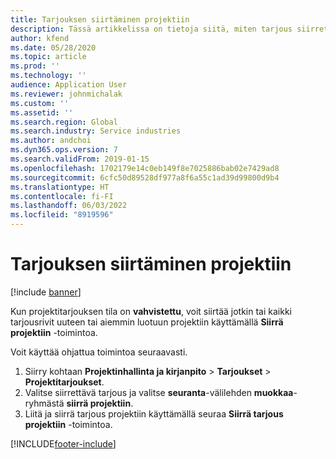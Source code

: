 ```yaml
---
title: Tarjouksen siirtäminen projektiin
description: Tässä artikkelissa on tietoja siitä, miten tarjous siirretään uuteen tai aiemmin luotuun projektiin.
author: kfend
ms.date: 05/28/2020
ms.topic: article
ms.prod: ''
ms.technology: ''
audience: Application User
ms.reviewer: johnmichalak
ms.custom: ''
ms.assetid: ''
ms.search.region: Global
ms.search.industry: Service industries
ms.author: andchoi
ms.dyn365.ops.version: 7
ms.search.validFrom: 2019-01-15
ms.openlocfilehash: 1702179e14c0eb149f8e7025886bab02e7429ad8
ms.sourcegitcommit: 6cfc50d89528df977a8f6a55c1ad39d99800d9b4
ms.translationtype: HT
ms.contentlocale: fi-FI
ms.lasthandoff: 06/03/2022
ms.locfileid: "8919596"
---
```

# <a name="transfer-a-quotation-to-a-project"></a>Tarjouksen siirtäminen projektiin

[!include [banner](../includes/banner.md)]

Kun projektitarjouksen tila on **vahvistettu**, voit siirtää jotkin tai kaikki tarjousrivit uuteen tai aiemmin luotuun projektiin käyttämällä **Siirrä projektiin** -toimintoa. 

Voit käyttää ohjattua toimintoa seuraavasti.

1. Siirry kohtaan **Projektinhallinta ja kirjanpito** > **Tarjoukset** > **Projektitarjoukset**.
2. Valitse siirrettävä tarjous ja valitse **seuranta**-välilehden **muokkaa**-ryhmästä **siirrä projektiin**.
3. Liitä ja siirrä tarjous projektiin käyttämällä seuraa **Siirrä tarjous projektiin** -toimintoa.


[!INCLUDE[footer-include](../includes/footer-banner.md)]